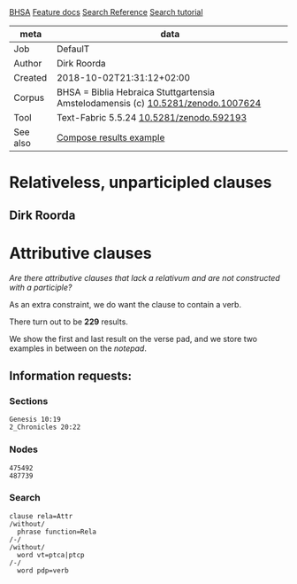 

<div class="hdlinks">
  <a target="_blank" href="https://etcbc.github.io/bhsa" title="{provenance of this corpus}">BHSA</a>
  <a target="_blank" href="https://etcbc.github.io/bhsa/features/hebrew/c/0_home.html" title="BHSA feature documentation">Feature docs</a>
  <a target="_blank" href="https://dans-labs.github.io/text-fabric/Api/General/#search-templates" title="Search Templates Introduction and Reference">Search Reference</a>
  <a target="_blank" href="http://nbviewer.jupyter.org/github/etcbc/bhsa/blob/master/tutorial/search.ipynb" title="Search tutorial in Jupyter Notebook">Search tutorial</a>
</div>



meta | data
--- | ---
Job | DefaulT
Author | Dirk Roorda
Created | 2018-10-02T21:31:12+02:00
Corpus | BHSA = Biblia Hebraica Stuttgartensia Amstelodamensis (c) [10.5281/zenodo.1007624](https://doi.org/10.5281/zenodo.1007624)
Tool | Text-Fabric 5.5.24 [10.5281/zenodo.592193](https://doi.org/10.5281/zenodo.592193)
See also | [Compose results example](https://nbviewer.jupyter.org/github/dans-labs/text-fabric/blob/master/examples/compose.ipynb)


# Relativeless, unparticipled clauses

## Dirk Roorda

# Attributive clauses

*Are there attributive clauses that lack a relativum and are not constructed with a participle?*

As an extra constraint, we do want the clause to contain a verb.

There turn out to be **229** results.

We show the first and last result on the verse pad, and we store two examples in between on the *notepad*.


## Information requests:

### Sections

```
Genesis 10:19
2_Chronicles 20:22
```

### Nodes

```
475492
487739
```

### Search

```
clause rela=Attr
/without/
  phrase function=Rela
/-/
/without/
  word vt=ptca|ptcp
/-/
  word pdp=verb
```
